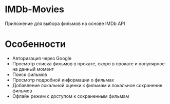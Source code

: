 # IMDb-Movies
Приложение для выбора фильмов на основе IMDb API
# Особенности
- Авторизация через Google 
- Просмотр списка фильмов в прокате, скоро в прокате и популярное на данный момент
- Поиск фильмов 
- Просмотр подробной информации о фильмах
- Добавление локальной оценки к фильмам и локальное сохранение фильмов
- Офлайн режим с доступом к сохраненным фильмам
